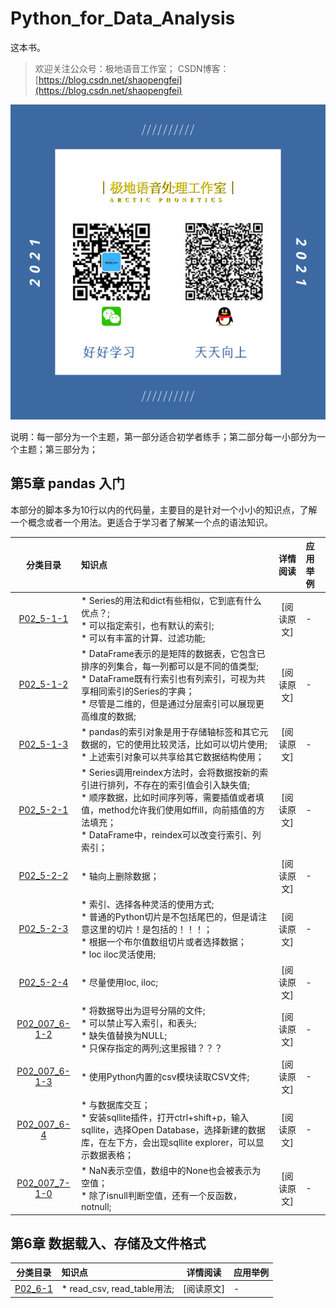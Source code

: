 # Python_for_Data_Analysis
这本书。
> 欢迎关注公众号：极地语音工作室；
> CSDN博客：[https://blog.csdn.net/shaopengfei](https://blog.csdn.net/shaopengfei)  

![效果](res/IMG_0167.PNG)

说明：每一部分为一个主题，第一部分适合初学者练手；第二部分每一小部分为一个主题；第三部分为；  



## 第5章 pandas 入门
本部分的脚本多为10行以内的代码量，主要目的是针对一个小小的知识点，了解一个概念或者一个用法。更适合于学习者了解某一个点的语法知识。   


| 分类目录  | 知识点 | 详情阅读 | 应用举例 |  
| :-------: | :------------- | :---------: | :------------- | 
|  [P02_5-1-1](Part-02/P02_007_Python_for_Data_Analysis/Chap05/p02_5-1-1_series.py) | * Series的用法和dict有些相似，它到底有什么优点？; <br>* 可以指定索引，也有默认的索引;   <br>* 可以有丰富的计算、过滤功能; <br> | [阅读原文] | - |  
|  [P02_5-1-2](Part-02/P02_007_Python_for_Data_Analysis/Chap05/p02_5-1-2_DataFrame.py) | * DataFrame表示的是矩阵的数据表，它包含已排序的列集合，每一列都可以是不同的值类型; <br>* DataFrame既有行索引也有列索引，可视为共享相同索引的Series的字典；  <br>* 尽管是二维的，但是通过分层索引可以展现更高维度的数据; <br> | [阅读原文] | - | 
|  [P02_5-1-3](Part-02/P02_007_Python_for_Data_Analysis/Chap05/p02_5-1-3_index_object.py) | * pandas的索引对象是用于存储轴标签和其它元数据的，它的使用比较灵活，比如可以切片使用; <br>* 上述索引对象可以共享给其它数据结构使用；  | [阅读原文] | - |
|  [P02_5-2-1](Part-02/P02_007_Python_for_Data_Analysis/Chap05/p02_5-2-1_rebuild_index.py) | * Series调用reindex方法时，会将数据按新的索引进行排列，不存在的索引值会引入缺失值; <br>* 顺序数据，比如时间序列等，需要插值或者填值，method允许我们使用如ffill，向前插值的方法填充； <br>* DataFrame中，reindex可以改变行索引、列索引；  | [阅读原文] | - |
|  [P02_5-2-2](Part-02/P02_007_Python_for_Data_Analysis/Chap05/p02_5-2-2_drop_items.py) | * 轴向上删除数据；  | [阅读原文] | - |
|  [P02_5-2-3](Part-02/P02_007_Python_for_Data_Analysis/Chap05/p02_5-2-3_index_select_filter.py) | * 索引、选择各种灵活的使用方式; <br>* 普通的Python切片是不包括尾巴的，但是请注意这里的切片！是包括的！！！； <br>* 根据一个布尔值数组切片或者选择数据；<br>* loc iloc灵活使用;  | [阅读原文] | - |
|  [P02_5-2-4](Part-02/P02_007_Python_for_Data_Analysis/Chap05/p02_5-2-4_integer_index.py) | * 尽量使用loc, iloc;  | [阅读原文] | - |
|  [P02_007_6-1-2](Part-02/P02_007_Python_for_Data_Analysis/Chap06/p02_007_6-1-2_write_to_csv.py) | * 将数据导出为逗号分隔的文件;  <br>* 可以禁止写入索引，和表头; <br>* 缺失值替换为NULL; <br>* 只保存指定的两列;这里报错？？？| [阅读原文] | - |
|  [P02_007_6-1-3](Part-02/P02_007_Python_for_Data_Analysis/Chap06/p02_007_6-1-3_use_split_csv.py) | * 使用Python内置的csv模块读取CSV文件; | [阅读原文] | - |
|  [P02_007_6-4](Part-02/P02_007_Python_for_Data_Analysis/Chap06/p02_007_6-4_query_database.py) | * 与数据库交互；<br>* 安装sqllite插件，打开ctrl+shift+p，输入sqllite，选择Open Database，选择新建的数据库，在左下方，会出现sqllite explorer，可以显示数据表格； | [阅读原文] | - |
|  [P02_007_7-1-0](Part-02/P02_007_Python_for_Data_Analysis/Chap07/p02_007_7-1-0_about_null_value.py) | * NaN表示空值，数组中的None也会被表示为空值；<br> * 除了isnull判断空值，还有一个反函数，notnull; | [阅读原文] | - |


## 第6章 数据载入、存储及文件格式

| 分类目录  | 知识点 | 详情阅读 | 应用举例 |  
| :-------: | :------------- | :---------: | :------------- | 
|  [P02_6-1](Part-02/P02_007_Python_for_Data_Analysis/Chap06/p02_6-1-0_read_write_txt.py) | * read_csv, read_table用法; <br> | [阅读原文] | - |  